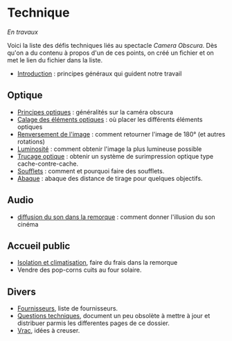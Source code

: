 # Technique

*En travaux*

Voici la liste des défis techniques liés au spectacle *Camera Obscura*. Dès qu'on a du contenu à propos d'un de ces points, on créé un fichier et on met le lien du fichier dans la liste.

- [Introduction](introtechnique.md) : principes généraux qui guident notre travail

## Optique
- [Principes optiques](optique.md) : généralités sur la caméra obscura
- [Calage des éléments optiques](calage.md) : où placer les différents éléments optiques
- [Renversement de l'image](renversement.md) : comment retourner l'image de 180° (et autres rotations)
- [Luminosité](luminosite.md) : comment obtenir l'image la plus lumineuse possible
- [Trucage optique](../technique/surimpression.md) : obtenir un système de surimpression optique type cache-contre-cache.
- [Soufflets](soufflets.md) : comment et pourquoi faire des soufflets.
- [Abaque](abaque.md) : abaque des distance de tirage pour quelques objectifs.

## Audio
- [diffusion du son dans la remorque](son.md) : comment donner l'illusion du son cinéma

## Accueil public
- [Isolation et climatisation](isolation.md), faire du frais dans la remorque
- Vendre des pop-corns cuits au four solaire.

## Divers
- [Fournisseurs](fournisseurs.md), liste de fournisseurs.
- [Questions techniques](questions-tech.md), document un peu obsolète à mettre à jour et distribuer parmis les differentes pages de ce dossier.
- [Vrac](vrac.md), idées à creuser.
